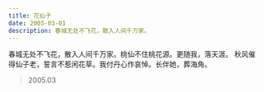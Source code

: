 ```yaml
---
title: 花仙子
date: 2005-03-01
description: 春城无处不飞花，散入人间千万家。
---
```


春城无处不飞花，散入人间千万家。桃仙不住桃花源。更随我，落天涯。
秋风催得仙子老，誓言不惹闲花草。我付丹心作哀悼。长伴她，葬海角。

> 2005.03